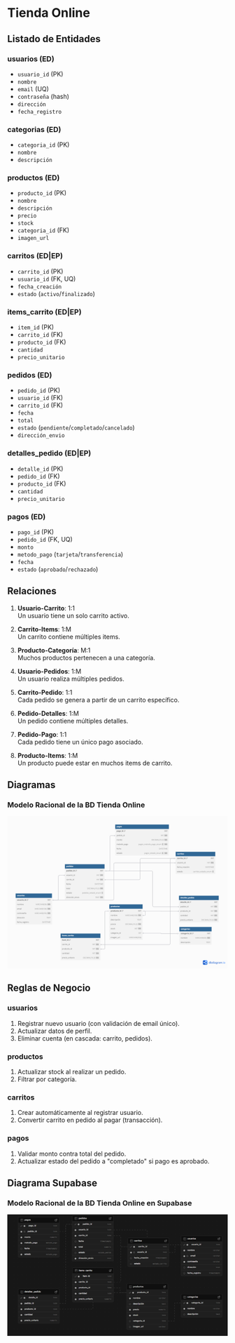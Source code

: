 # Tienda Online

## Listado de Entidades

### usuarios (ED)

- `usuario_id` (PK)
- `nombre`
- `email` (UQ)
- `contraseña` (hash)
- `dirección`
- `fecha_registro`

### categorias (ED)

- `categoria_id` (PK)
- `nombre`
- `descripción`

### productos (ED)

- `producto_id` (PK)
- `nombre`
- `descripción`
- `precio`
- `stock`
- `categoria_id` (FK)
- `imagen_url`

### carritos (ED|EP)

- `carrito_id` (PK)
- `usuario_id` (FK, UQ)
- `fecha_creación`
- `estado` (`activo`/`finalizado`)

### items_carrito (ED|EP)

- `item_id` (PK)
- `carrito_id` (FK)
- `producto_id` (FK)
- `cantidad`
- `precio_unitario`

### pedidos (ED)

- `pedido_id` (PK)
- `usuario_id` (FK)
- `carrito_id` (FK)
- `fecha`
- `total`
- `estado` (`pendiente`/`completado`/`cancelado`)
- `dirección_envio`

### detalles_pedido (ED|EP)

- `detalle_id` (PK)
- `pedido_id` (FK)
- `producto_id` (FK)
- `cantidad`
- `precio_unitario`

### pagos (ED)

- `pago_id` (PK)
- `pedido_id` (FK, UQ)
- `monto`
- `metodo_pago` (`tarjeta`/`transferencia`)
- `fecha`
- `estado` (`aprobado`/`rechazado`)

## Relaciones

1. **Usuario-Carrito**: 1:1  
   Un usuario tiene un solo carrito activo.

2. **Carrito-Items**: 1:M  
   Un carrito contiene múltiples items.

3. **Producto-Categoría**: M:1  
   Muchos productos pertenecen a una categoría.

4. **Usuario-Pedidos**: 1:M  
   Un usuario realiza múltiples pedidos.

5. **Carrito-Pedido**: 1:1 <!-- Nueva relación -->  
   Cada pedido se genera a partir de un carrito específico.

6. **Pedido-Detalles**: 1:M  
   Un pedido contiene múltiples detalles.

7. **Pedido-Pago**: 1:1  
   Cada pedido tiene un único pago asociado.

8. **Producto-Items**: 1:M  
   Un producto puede estar en muchos items de carrito.

## Diagramas

### **Modelo Racional de la BD Tienda Online**

![Diagrama Racional Tienda Online](./assets/Tienda%20Online%20Diagrama%20Racional%20Corregido.png)

## Reglas de Negocio

### usuarios

1. Registrar nuevo usuario (con validación de email único).
2. Actualizar datos de perfil.
3. Eliminar cuenta (en cascada: carrito, pedidos).

### productos

1. Actualizar stock al realizar un pedido.
2. Filtrar por categoría.

### carritos

1. Crear automáticamente al registrar usuario.
2. Convertir carrito en pedido al pagar (transacción).

### pagos

1. Validar monto contra total del pedido.
2. Actualizar estado del pedido a "completado" si pago es aprobado.

## Diagrama Supabase

### **Modelo Racional de la BD Tienda Online en Supabase**

![Diagrama Racional Tienda Online en Supabase](./assets/Modelo%20Racional%20Tienda%20Online%20Supabase.png)
